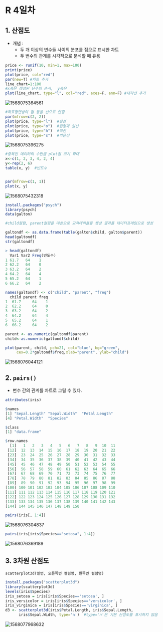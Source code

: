 # R 4일차

## 1. 산점도

- 개념 : 
  - 두 개 이상의 변수들 사이의 분포를 점으로 표시한 차트
  - 두 변수의 관계를 시각적으로 분석할 때 유용

```R
price <- runif(10, min=1, max=100)
print(price)
plot(price, col="red")
par(new=T) #차트 추가
line_chart=1:100
#x축은 생성된 난수의 순서,  y축은 
plot(line_chart, type="l", col="red", axes=F, ann=F) #대각선 추가 
```

![1568075364561](./assets/1568075364561.png)

```R
#좌표평면상의 점 등을 선으로 연결
par(mfrow=c(2, 2))
plot(price, type="l")  #실선
plot(price, type="o")  #원형과 실선
plot(price, type="h")  #직선
plot(price, type="s")  #꺽은선
```

![1568075396275](./assets/1568075396275.png)

```R
#중복된 데이터의 수만큼 plot점 크기 확대
x<-c(1, 2, 3, 4, 2, 4)
y<-rep(2, 6)
table(x, y)  #빈도수


par(mfrow=c(1, 1))
plot(x, y)
```

![1568075432318](./assets/1568075432318.png)

```R
install.packages("psych")
library(psych)
data(galton)

#child컬럼, parent컬럼을 대상으로 교차테이블을 생성 결과를 데이터프레임으로 생성

galtondf <- as.data.frame(table(galton$child, galton$parent))
head(galtondf)
str(galtondf)

> head(galtondf)
  Var1 Var2 Freq(빈도수)
1 61.7   64    1
2 62.2   64    0
3 63.2   64    2
4 64.2   64    4
5 65.2   64    1
6 66.2   64    2

names(galtondf) <- c("child", "parent", "freq")
  child parent freq
1  61.7     64    1
2  62.2     64    0
3  63.2     64    2
4  64.2     64    4
5  65.2     64    1
6  66.2     64    2

parent <- as.numeric(galtondf$parent)
child<-as.numeric(galtondf$child)

plot(parent, child, pch=21, col="blue", bg="green",
     cex=0.2*galtondf$freq,xlab="parent", ylab="child")
```

![1568076044121](assets/1568076044121.png)

## 2. `pairs()`

-  변수 간의 관계를 차트로 그릴 수 있다.

```R
attributes(iris)

$names
[1] "Sepal.Length" "Sepal.Width"  "Petal.Length"
[4] "Petal.Width"  "Species"     

$class
[1] "data.frame"

$row.names
  [1]   1   2   3   4   5   6   7   8   9  10  11
 [12]  12  13  14  15  16  17  18  19  20  21  22
 [23]  23  24  25  26  27  28  29  30  31  32  33
 [34]  34  35  36  37  38  39  40  41  42  43  44
 [45]  45  46  47  48  49  50  51  52  53  54  55
 [56]  56  57  58  59  60  61  62  63  64  65  66
 [67]  67  68  69  70  71  72  73  74  75  76  77
 [78]  78  79  80  81  82  83  84  85  86  87  88
 [89]  89  90  91  92  93  94  95  96  97  98  99
[100] 100 101 102 103 104 105 106 107 108 109 110
[111] 111 112 113 114 115 116 117 118 119 120 121
[122] 122 123 124 125 126 127 128 129 130 131 132
[133] 133 134 135 136 137 138 139 140 141 142 143
[144] 144 145 146 147 148 149 150
```

```R
pairs(iris[, 1:4])
```

![1568076304837](assets/1568076304837.png)

```R
pairs(iris[iris$Species=="setosa", 1:4])
```

![1568076369189](assets/1568076369189.png)

## 3. 3차원 산점도

`scatterplot3d(밑변, 오른쪽변 컬럼명, 왼쪽변 컬럼명)`

```R
install.packages("scatterplot3d")
library(scatterplot3d)
levels(iris$Species)
iris_setosa = iris[iris$Species=='setosa', ]
iris_versicolor = iris[iris$Species=='versicolor', ]
iris_virginica = iris[iris$Species=='virginica', ]
d3 <- scatterplot3d(iris$Petal.Length, iris$Sepal.Length,
      iris$Sepal.Width, type='n')  #type='n'은 기본 산점도를 표시하지 않음
```

![1568077968632](assets/1568077968632.png)

